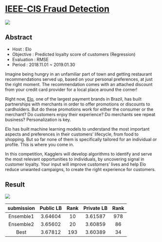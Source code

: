 # [IEEE-CIS Fraud Detection]( https://www.kaggle.com/c/ieee-fraud-detection)

![](https://drive.google.com/uc?export=view&id=1M2sW7AR91uV25P86wC92bBjhwMe1uci3)

## Abstract 

- Host : Elo
- Objective : Predicted loyalty score of customers (Regression)
- Evaluation : RMSE 
- Period :  2018.11.01 ~ 2019.01.30

Imagine being hungry in an unfamiliar part of town and getting restaurant recommendations served up, based on your personal preferences, at just the right moment. The recommendation comes with an attached discount from your credit card provider for a local place around the corner!

Right now, [Elo](https://www.cartaoelo.com.br/), one of the largest payment brands in Brazil, has built partnerships with merchants in order to offer promotions or discounts to cardholders. But do these promotions work for either the consumer or the merchant? Do customers enjoy their experience? Do merchants see repeat business? Personalization is key.

Elo has built machine learning models to understand the most important aspects and preferences in their customers’ lifecycle, from food to shopping. But so far none of them is specifically tailored for an individual or profile. This is where you come in.

In this competition, Kagglers will develop algorithms to identify and serve the most relevant opportunities to individuals, by uncovering signal in customer loyalty. Your input will improve customers’ lives and help Elo reduce unwanted campaigns, to create the right experience for customers.

## Result 

![](https://drive.google.com/uc?export=view&id=1CUCI13QSTDnR2eklHwRus2shqmm4CTUk)

| submission | Public LB | Rank | Private LB | Rank |
|:----------:|:---------:|:----:|:----------:|:----:|
|  Ensemble1 |  3.64604  |  10  |   3.61587  |  978 |
|  Ensemble2 |  3.65602  |  20  |   3.60859  |  86  |
|    Best    |  3.67812  |  193 |   3.60389  |  34  |
